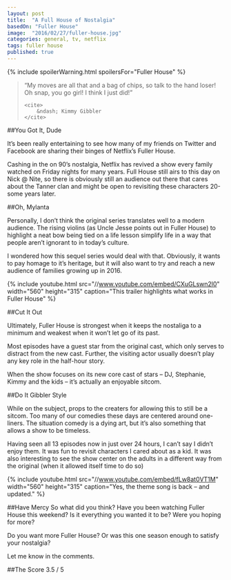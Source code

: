 ```yaml
---
layout: post
title:  "A Full House of Nostalgia"
basedOn: "Fuller House"
image:  "2016/02/27/fuller-house.jpg"
categories: general, tv, netflix
tags: fuller house
published: true
---
```


{% include spoilerWarning.html spoilersFor="Fuller House" %}

<blockquote>
    <p>
        &ldquo;My moves are all that and a bag of chips, so talk to the hand loser! Oh snap, you go girl! I think I just did!&rdquo;
    </p>

    <cite>
        &ndash; Kimmy Gibbler
    </cite>
</blockquote>

##You Got It, Dude

It&rsquo;s been really entertaining to see how many of my friends on Twitter and Facebook are sharing their
binges of Netflix&rsquo;s Fuller House.

Cashing in the on 90&rsquo;s nostalgia, Netflix has revived a show every family watched on Friday nights for
many years. Full House still airs to this day on Nick @ Nite, so there is obviously still an audience out there
that cares about the Tanner clan and might be open to revisiting these characters 20-some years later.

##Oh, Mylanta

Personally, I don&rsquo;t think the original series translates well to a modern audience. The rising violins
(as Uncle Jesse points out in Fuller House) to highlight a neat bow being tied on a life lesson simplify life
in a way that people aren&rsquo;t ignorant to in today&rsquo;s culture.

I wondered how this sequel series would deal with that. Obviously, it wants to pay homage to it&rsquo;s
heritage, but it will also want to try and reach a new audience of families growing up in 2016.

{% include youtube.html src="//www.youtube.com/embed/CXuGLswn2l0" width="560" height="315" caption="This trailer highlights what works in Fuller House" %}

##Cut It Out

Ultimately, Fuller House is strongest when it keeps the nostaliga to a minimum and weakest when it won&rsquo;t
let go of its past.

Most episodes have a guest star from the original cast, which only serves to distract from the new cast.
Further, the visiting actor usually doesn&rsquo;t play any key role in the half-hour story.

When the show focuses on its new core cast of stars &ndash; DJ, Stephanie, Kimmy and the kids &ndash; it&rsquo;s
actually an enjoyable sitcom.

##Do It Gibbler Style

While on the subject, props to the creaters for allowing this to still be a sitcom. Too many of our comedies
these days are centered around one-liners. The situation comedy is a dying art, but it&rsquo;s also something
that allows a show to be timeless.

Having seen all 13 episodes now in just over 24 hours, I can&rsquo;t say I didn&rsquo;t enjoy them. It was fun to
revisit characters I cared about as a kid. It was also interesting to see the show center on the adults in a
different way from the original (when it allowed itself time to do so)

{% include youtube.html src="//www.youtube.com/embed/fLw8at0VT1M" width="560" height="315" caption="Yes, the theme song is back &ndash; and updated." %}


##Have Mercy
So what did you think? Have you been watching Fuller House this weekend? Is it everything you wanted it to be?
Were you hoping for more? 

Do you want more Fuller House? Or was this one season enough to satisfy your nostalgia?

Let me know in the comments.

##The Score
<span class="h1">3.5</span> / 5